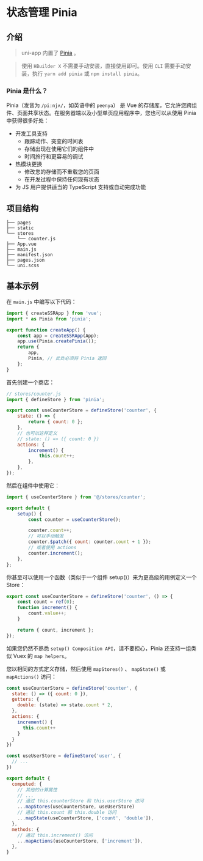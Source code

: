 # 状态管理 Pinia

## 介绍

> uni-app 内置了 [Pinia](https://pinia.vuejs.org/) 。

> 使用 `HBuilder X` 不需要手动安装，直接使用即可。使用 `CLI` 需要手动安装，执行 `yarn add pinia` 或 `npm install pinia`。

### Pinia 是什么？

Pinia（发音为 `/piːnjʌ/`，如英语中的 `peenya`） 是 Vue 的存储库，它允许您跨组件、页面共享状态。在服务器端以及小型单页应用程序中，您也可以从使用 Pinia 中获得很多好处：

- 开发工具支持
  - 跟踪动作、突变的时间表
  - 存储出现在使用它们的组件中
  - 时间旅行和更容易的调试
- 热模块更换
  - 修改您的存储而不重载您的页面
  - 在开发过程中保持任何现有状态
- 为 JS 用户提供适当的 TypeScript 支持或自动完成功能

## 项目结构

```
├── pages
├── static
└── stores
    └── counter.js
├── App.vue
├── main.js
├── manifest.json
├── pages.json
└── uni.scss
```

## 基本示例

在 `main.js` 中编写以下代码：

```js
import { createSSRApp } from 'vue';
import * as Pinia from 'pinia';

export function createApp() {
	const app = createSSRApp(App);
	app.use(Pinia.createPinia());
	return {
		app,
		Pinia, // 此处必须将 Pinia 返回
	};
}
```

首先创建一个商店：

```js
// stores/counter.js
import { defineStore } from 'pinia';

export const useCounterStore = defineStore('counter', {
	state: () => {
		return { count: 0 };
	},
	// 也可以这样定义
	// state: () => ({ count: 0 })
	actions: {
		increment() {
			this.count++;
		},
	},
});
```

然后在组件中使用它：

```js
import { useCounterStore } from '@/stores/counter';

export default {
	setup() {
		const counter = useCounterStore();

		counter.count++;
		// 可以手动触发
		counter.$patch({ count: counter.count + 1 });
		// 或者使用 actions
		counter.increment();
	},
};
```

你甚至可以使用一个函数（类似于一个组件 setup()）来为更高级的用例定义一个 Store：

```js
export const useCounterStore = defineStore('counter', () => {
	const count = ref(0);
	function increment() {
		count.value++;
	}

	return { count, increment };
});
```

如果您仍然不熟悉 `setup() Composition API`，请不要担心，Pinia 还支持一组类似 Vuex 的 `map helpers`。

您以相同的方式定义存储，然后使用 `mapStores()` 、 `mapState()` 或 `mapActions()` 访问：

```js
const useCounterStore = defineStore('counter', {
  state: () => ({ count: 0 }),
  getters: {
    double: (state) => state.count * 2,
  },
  actions: {
    increment() {
      this.count++
    }
  }
})

const useUserStore = defineStore('user', {
  // ...
})

export default {
  computed: {
    // 其他的计算属性
    // ...
    // 通过 this.counterStore 和 this.userStore 访问
    ...mapStores(useCounterStore, useUserStore)
    // 通过 this.count 和 this.double 访问
    ...mapState(useCounterStore, ['count', 'double']),
  },
  methods: {
    // 通过 this.increment() 访问
    ...mapActions(useCounterStore, ['increment']),
  },
}
```
